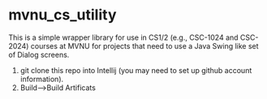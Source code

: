 # mvnu_cs_utility
This is a simple wrapper library for use in CS1/2 (e.g., CSC-1024 and CSC-2024) courses at MVNU for projects that need to use a Java Swing like set of Dialog screens. 

1. git clone this repo into Intellij (you may need to set up github account information). 
2. Build-->Build Artificats